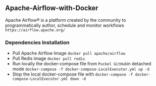 ## Apache-Airflow-with-Docker
Apache Airflow® is a platform created by the community to programmatically author, schedule and monitor workflows `https://airflow.apache.org/`
### Dependencies Installation
- Pull Apache Airflow Image `docker pull apache/airflow`
- Pull Redis image `docker pull redis`
- Run locally the docker-compose file from `Puckel GitHub`in detached mode `docker-compose -f docker-compose-LocalExecutor.yml up -d `
- Stop the local docker-compose file with `docker-compose -f docker-compose-LocalExecutor.yml down -d`
### 